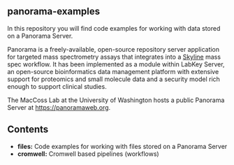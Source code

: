 ## panorama-examples

In this repository you will find code examples for working with data stored on a Panorama Server. 

Panorama is a freely-available, open-source repository server application for targeted mass spectrometry assays that integrates into a [Skyline](https://skyline.gs.washington.edu/labkey/project/home/software/Skyline/begin.view?) mass spec workflow.  It has been implemented as a module within LabKey Server, an open-source bioinformatics data management platform with extensive support for proteomics and small molecule data and a security model rich enough to support clinical studies.

The MacCoss Lab at the University of Washington hosts a public Panorama Server at https://panoramaweb.org. 

## Contents 

* **files:** Code examples for working with files stored on a Panorama Server 
* **cromwell:** Cromwell based pipelines (workflows)


